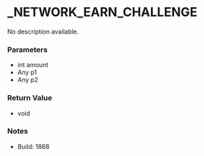 # _NETWORK_EARN_CHALLENGE

No description available.

### Parameters
* int amount
* Any p1
* Any p2

### Return Value
* void

### Notes
* Build: 1868

